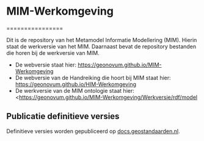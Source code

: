 # MIM-Werkomgeving
================

Dit is de repository van het Metamodel Informatie Modellering (MIM). Hierin staat de werkversie van het MIM. Daarnaast bevat de repository bestanden die horen bij de werkversie van MIM.

 - De webversie staat hier: <https://geonovum.github.io/MIM-Werkomgeving>
 - De webversie van de Handreiking die hoort bij MIM staat hier: <https://geonovum.github.io/HIM-Werkomgeving>
 - De werkversie van de MIM ontologie staat hier: <https://geonovum.github.io/MIM-Werkomgeving/Werkversie/rdf/model

## Publicatie definitieve versies

Definitieve versies worden gepubliceerd op [docs.geostandaarden.nl](http://docs.geostandaarden.nl).